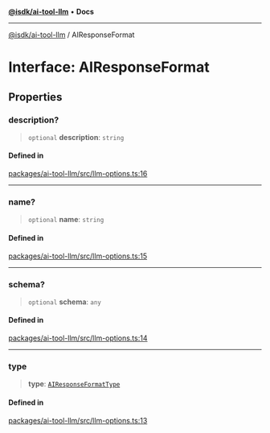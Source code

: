 [**@isdk/ai-tool-llm**](../README.md) • **Docs**

***

[@isdk/ai-tool-llm](../globals.md) / AIResponseFormat

# Interface: AIResponseFormat

## Properties

### description?

> `optional` **description**: `string`

#### Defined in

[packages/ai-tool-llm/src/llm-options.ts:16](https://github.com/isdk/ai-tool-llm.js/blob/6dca0b043de83937d92e2b5f936238ef46f7ef86/src/llm-options.ts#L16)

***

### name?

> `optional` **name**: `string`

#### Defined in

[packages/ai-tool-llm/src/llm-options.ts:15](https://github.com/isdk/ai-tool-llm.js/blob/6dca0b043de83937d92e2b5f936238ef46f7ef86/src/llm-options.ts#L15)

***

### schema?

> `optional` **schema**: `any`

#### Defined in

[packages/ai-tool-llm/src/llm-options.ts:14](https://github.com/isdk/ai-tool-llm.js/blob/6dca0b043de83937d92e2b5f936238ef46f7ef86/src/llm-options.ts#L14)

***

### type

> **type**: [`AIResponseFormatType`](../type-aliases/AIResponseFormatType.md)

#### Defined in

[packages/ai-tool-llm/src/llm-options.ts:13](https://github.com/isdk/ai-tool-llm.js/blob/6dca0b043de83937d92e2b5f936238ef46f7ef86/src/llm-options.ts#L13)
